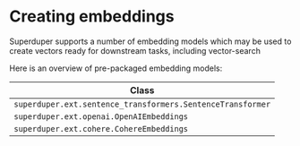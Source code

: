 # Creating embeddings

Superduper supports a number of embedding models which may be used to create
vectors ready for downstream tasks, including vector-search

Here is an overview of pre-packaged embedding models:

| Class | 
| --- | 
| `superduper.ext.sentence_transformers.SentenceTransformer` |
| `superduper.ext.openai.OpenAIEmbeddings` | 
| `superduper.ext.cohere.CohereEmbeddings` |
